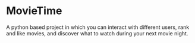 # MovieTime
A python based project in which you can interact with different users, rank and like movies, and discover what to watch during your next movie night.
